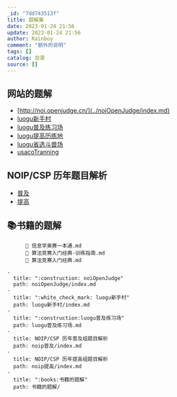 ```yaml
---
_id: "7dd743513f"
title: 题解集
date: 2023-01-24 21:56
update: 2023-01-24 21:56
author: Rainboy
comment: "额外的说明"
tags: []
catalog: 目录
source: []
---
```


## 网站的题解

- [http://noi.openjudge.cn/](../noiOpenJudge/index.md)
- [luogu新手村](./luogu新手村/index.md)
- [luogu普及练习场](./luogu普及练习场.md)
- [luogu提高历练地](./luogu提高历练地.md)
- [luogu省选斗兽场](./luogu省选斗兽场.md)
- [usacoTranning](./usacoTranning.md)

##  NOIP/CSP 历年题目解析

- [普及](#)
- [提高](#)

## :books:书籍的题解

```plaintext
       信息学奥赛一本通.md
       算法竞赛入门经典-训练指南.md
       算法竞赛入门经典.md
```

```plaintext
- 
  title: ":construction: noiOpenJudge"
  path: noiOpenJudge/index.md
- 
  title: ":white_check_mark: luogu新手村"
  path: luogu新手村/index.md
- 
  title: ":construction:luogu普及练习场"
  path: luogu普及练习场.md
- 
  title: NOIP/CSP 历年普及组题目解析
  path: noip普及/index.md
- 
  title: NOIP/CSP 历年提高组题目解析
  path: noip提高/index.md
- 
  title: ":books:书籍的题解"
  path: 书籍的题解/
```
